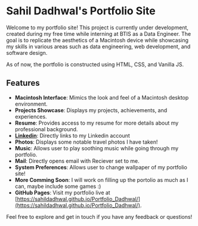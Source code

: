 # Sahil Dadhwal's Portfolio Site

Welcome to my portfolio site! This project is currently under development, created during my free time while interning at BTIS as a Data Engineer. The goal is to replicate the aesthetics of a Macintosh device while showcasing my skills in various areas such as data engineering, web development, and software design.

As of now, the portfolio is constructed using HTML, CSS, and Vanilla JS.

## Features

- **Macintosh Interface**: Mimics the look and feel of a Macintosh desktop environment.
- **Projects Showcase**: Displays my projects, achievements, and experiences.
- **Resume**: Provides access to my resume for more details about my professional background.
- **[Linkedin](https://www.linkedin.com/in/sahildadhwal/)**: Directly links to my Linkedin account
- **Photos**: Displays some notable travel photos I have taken!
- **Music**: Allows user to play soothing music while going through my portfolio.
- **Mail**: Directly opens email with Reciever set to me.
- **System Preferences**: Allows user to change wallpaper of my portfolio site!
- **More Comming Soon**: I will work on filling up the portolio as much as I can, maybe include some games :)
- **GitHub Pages**: Visit my portfolio live at [https://sahildadhwal.github.io/Portfolio_Dadhwal/](https://sahildadhwal.github.io/Portfolio_Dadhwal/).

Feel free to explore and get in touch if you have any feedback or questions!
